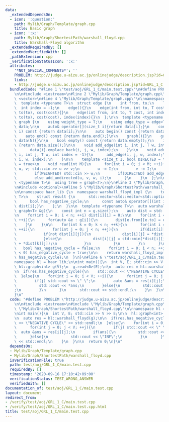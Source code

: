 ```yaml
---
data:
  _extendedDependsOn:
  - icon: ':question:'
    path: Mylib/Graph/Template/graph.cpp
    title: Basic graph
  - icon: ':x:'
    path: Mylib/Graph/ShortestPath/warshall_floyd.cpp
    title: Warshall-Floyd algorithm
  _extendedRequiredBy: []
  _extendedVerifiedWith: []
  _pathExtension: cpp
  _verificationStatusIcon: ':x:'
  attributes:
    '*NOT_SPECIAL_COMMENTS*': ''
    PROBLEM: http://judge.u-aizu.ac.jp/onlinejudge/description.jsp?id=GRL_1_C
    links:
    - http://judge.u-aizu.ac.jp/onlinejudge/description.jsp?id=GRL_1_C
  bundledCode: "#line 1 \"test/aoj/GRL_1_C/main.test.cpp\"\n#define PROBLEM \"http://judge.u-aizu.ac.jp/onlinejudge/description.jsp?id=GRL_1_C\"\
    \n\n#include <iostream>\n#line 2 \"Mylib/Graph/Template/graph.cpp\"\n#include\
    \ <vector>\n#line 4 \"Mylib/Graph/Template/graph.cpp\"\n\nnamespace haar_lib {\n\
    \  template <typename T>\n  struct edge {\n    int from, to;\n    T cost;\n  \
    \  int index = -1;\n    edge(){}\n    edge(int from, int to, T cost): from(from),\
    \ to(to), cost(cost){}\n    edge(int from, int to, T cost, int index): from(from),\
    \ to(to), cost(cost), index(index){}\n  };\n\n  template <typename T>\n  struct\
    \ graph {\n    using weight_type = T;\n    using edge_type = edge<T>;\n\n    std::vector<std::vector<edge<T>>>\
    \ data;\n\n    auto& operator[](size_t i){return data[i];}\n    const auto& operator[](size_t\
    \ i) const {return data[i];}\n\n    auto begin() const {return data.begin();}\n\
    \    auto end() const {return data.end();}\n\n    graph(){}\n    graph(int N):\
    \ data(N){}\n\n    bool empty() const {return data.empty();}\n    int size() const\
    \ {return data.size();}\n\n    void add_edge(int i, int j, T w, int index = -1){\n\
    \      data[i].emplace_back(i, j, w, index);\n    }\n\n    void add_undirected(int\
    \ i, int j, T w, int index = -1){\n      add_edge(i, j, w, index);\n      add_edge(j,\
    \ i, w, index);\n    }\n\n    template <size_t I, bool DIRECTED = true, bool WEIGHTED\
    \ = true>\n    void read(int M){\n      for(int i = 0; i < M; ++i){\n        int\
    \ u, v; std::cin >> u >> v;\n        u -= I;\n        v -= I;\n        T w = 1;\n\
    \        if(WEIGHTED) std::cin >> w;\n        if(DIRECTED) add_edge(u, v, w, i);\n\
    \        else add_undirected(u, v, w, i);\n      }\n    }\n  };\n\n  template\
    \ <typename T>\n  using tree = graph<T>;\n}\n#line 3 \"Mylib/Graph/ShortestPath/warshall_floyd.cpp\"\
    \n#include <optional>\n#line 5 \"Mylib/Graph/ShortestPath/warshall_floyd.cpp\"\
    \n\nnamespace haar_lib {\n  namespace warshall_floyd_impl {\n    template <typename\
    \ T>\n    struct result {\n      std::vector<std::vector<std::optional<T>>> dist;\n\
    \      bool has_negative_cycle;\n      const auto& operator[](int i) const {return\
    \ dist[i];}\n    };\n  }\n\n  template <typename T>\n  auto warshall_floyd(const\
    \ graph<T> &g){\n    const int n = g.size();\n    auto dist = std::vector(n, std::vector<std::optional<T>>(n));\n\
    \n    for(int i = 0; i < n; ++i) dist[i][i] = 0;\n\n    for(int i = 0; i < n;\
    \ ++i){\n      for(auto &e : g[i]){\n        dist[e.from][e.to] = e.cost;\n  \
    \    }\n    }\n\n    for(int k = 0; k < n; ++k){\n      for(int i = 0; i < n;\
    \ ++i){\n        for(int j = 0; j < n; ++j){\n          if(dist[i][k] and dist[k][j]){\n\
    \            if(not dist[i][j]){\n              dist[i][j] = *dist[i][k] + *dist[k][j];\n\
    \            }else{\n              dist[i][j] = std::min(*dist[i][j], *dist[i][k]\
    \ + *dist[k][j]);\n            }\n          }\n        }\n      }\n    }\n\n \
    \   bool has_negative_cycle = false;\n    for(int i = 0; i < n; ++i) if(*dist[i][i]\
    \ < 0) has_negative_cycle = true;\n\n    return warshall_floyd_impl::result<T>{dist,\
    \ has_negative_cycle};\n  }\n}\n#line 6 \"test/aoj/GRL_1_C/main.test.cpp\"\n\n\
    namespace hl = haar_lib;\n\nint main(){\n  int V, E; std::cin >> V >> E;\n\n \
    \ hl::graph<int> g(V);\n  g.read<0>(E);\n\n  auto res = hl::warshall_floyd(g);\n\
    \n  if(res.has_negative_cycle){\n    std::cout << \"NEGATIVE CYCLE\" << std::endl;\n\
    \  }else{\n    for(int i = 0; i < V; ++i){\n      for(int j = 0; j < V; ++j){\n\
    \        if(j) std::cout << \" \";\n        auto &ans = res[i][j];\n        if(ans){\n\
    \          std::cout << *ans;\n        }else{\n          std::cout << \"INF\"\
    ;\n        }\n      }\n      std::cout << std::endl;\n    }\n  }\n\n  return 0;\n\
    }\n"
  code: "#define PROBLEM \"http://judge.u-aizu.ac.jp/onlinejudge/description.jsp?id=GRL_1_C\"\
    \n\n#include <iostream>\n#include \"Mylib/Graph/Template/graph.cpp\"\n#include\
    \ \"Mylib/Graph/ShortestPath/warshall_floyd.cpp\"\n\nnamespace hl = haar_lib;\n\
    \nint main(){\n  int V, E; std::cin >> V >> E;\n\n  hl::graph<int> g(V);\n  g.read<0>(E);\n\
    \n  auto res = hl::warshall_floyd(g);\n\n  if(res.has_negative_cycle){\n    std::cout\
    \ << \"NEGATIVE CYCLE\" << std::endl;\n  }else{\n    for(int i = 0; i < V; ++i){\n\
    \      for(int j = 0; j < V; ++j){\n        if(j) std::cout << \" \";\n      \
    \  auto &ans = res[i][j];\n        if(ans){\n          std::cout << *ans;\n  \
    \      }else{\n          std::cout << \"INF\";\n        }\n      }\n      std::cout\
    \ << std::endl;\n    }\n  }\n\n  return 0;\n}\n"
  dependsOn:
  - Mylib/Graph/Template/graph.cpp
  - Mylib/Graph/ShortestPath/warshall_floyd.cpp
  isVerificationFile: true
  path: test/aoj/GRL_1_C/main.test.cpp
  requiredBy: []
  timestamp: '2020-09-16 17:10:42+09:00'
  verificationStatus: TEST_WRONG_ANSWER
  verifiedWith: []
documentation_of: test/aoj/GRL_1_C/main.test.cpp
layout: document
redirect_from:
- /verify/test/aoj/GRL_1_C/main.test.cpp
- /verify/test/aoj/GRL_1_C/main.test.cpp.html
title: test/aoj/GRL_1_C/main.test.cpp
---
```

